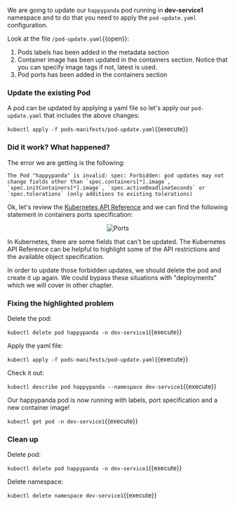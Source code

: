 We are going to update our `happypanda` pod running in **dev-service1** namespace and to do that you need to apply the ```pod-update.yaml``` configuration.

Look at the file `/pod-update.yaml`{{open}}:

1. Pods labels has been added in the metadata section
2. Container image has been updated in the containers section. Notice that you can specify image tags if not, latest is used.
3. Pod ports has been added in the containers section

### Update the existing Pod 

A pod can be updated by applying a yaml file so let's apply our ```pod-update.yaml``` that includes the above changes:

`kubectl apply -f pods-manifests/pod-update.yaml`{{execute}}

### Did it work? What happened?

The error we are getting is the following:

```
The Pod "happypanda" is invalid: spec: Forbidden: pod updates may not change fields other than `spec.containers[*].image`, `spec.initContainers[*].image`, `spec.activeDeadlineSeconds` or `spec.tolerations` (only additions to existing tolerations)
```

Ok, let's review the [Kubernetes API Reference](https://kubernetes.io/docs/reference/generated/kubernetes-api/v1.18/#container-v1-core) and we can find the following statement in containers ports specification:

<p style="text-align:center;"><img src="/contino/courses/kubernetes-basic-concepts/pods/assets/ports.png" alt="Ports"></p>

In Kubernetes, there are some fields that can't be updated. The Kubernetes API Reference can be helpful to highlight some of the API restrictions and the available object specification.

In order to update those forbidden updates, we should delete the pod and create it up again.
We could bypass these situations with "deployments" which we will cover in other chapter.

### Fixing the highlighted problem

Delete the pod:

`kubectl delete pod happypanda -n dev-service1`{{execute}}

Apply the yaml file:

`kubectl apply -f pods-manifests/pod-update.yaml`{{execute}}

Check it out:

`kubectl describe pod happypanda --namespace dev-service1`{{execute}}

Our happypanda pod is now running with labels, port specification and a new container image!

`kubectl get pod -n dev-service1`{{execute}}

### Clean up

Delete pod:

`kubectl delete pod happypanda -n dev-service1`{{execute}}

Delete namespace:

`kubectl delete namespace dev-service1`{{execute}}
